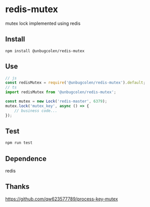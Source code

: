 # redis-mutex

mutex lock implemented using redis

## Install

```shell
npm install @unbugcolen/redis-mutex
```

## Use

```js
// js
const redisMutex = require('@unbugcolen/redis-mutex').default;
// ts
import redisMutex from '@unbugcolen/redis-mutex';

const mutex = new Lock('redis-master', 6379);
mutex.lock('mutex_key', async () => {
    // business code...
});
```

## Test

```sh
npm run test
```

## Dependence

redis

## Thanks

https://github.com/qw623577789/process-key-mutex
